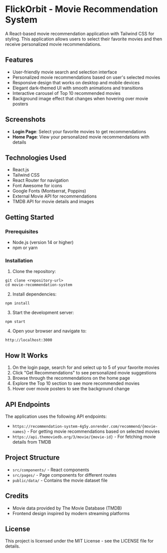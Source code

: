 # FlickOrbit - Movie Recommendation System

A React-based movie recommendation application with Tailwind CSS for styling. This application allows users to select their favorite movies and then receive personalized movie recommendations.

## Features

- User-friendly movie search and selection interface
- Personalized movie recommendations based on user's selected movies
- Responsive design that works on desktop and mobile devices
- Elegant dark-themed UI with smooth animations and transitions
- Interactive carousel of Top 10 recommended movies
- Background image effect that changes when hovering over movie posters

## Screenshots

- **Login Page**: Select your favorite movies to get recommendations
- **Home Page**: View your personalized movie recommendations with details

## Technologies Used

- React.js
- Tailwind CSS
- React Router for navigation
- Font Awesome for icons
- Google Fonts (Montserrat, Poppins)
- External Movie API for recommendations
- TMDB API for movie details and images

## Getting Started

### Prerequisites

- Node.js (version 14 or higher)
- npm or yarn

### Installation

1. Clone the repository:
```
git clone <repository-url>
cd movie-recommendation-system
```

2. Install dependencies:
```
npm install
```

3. Start the development server:
```
npm start
```

4. Open your browser and navigate to:
```
http://localhost:3000
```

## How It Works

1. On the login page, search for and select up to 5 of your favorite movies
2. Click "Get Recommendations" to see personalized movie suggestions
3. Browse through the recommendations on the home page
4. Explore the Top 10 section to see more recommended movies
5. Hover over movie posters to see the background change

## API Endpoints

The application uses the following API endpoints:

- `https://recommendation-system-4g5y.onrender.com/recommend/{movie-names}` - For getting movie recommendations based on selected movies
- `https://api.themoviedb.org/3/movie/{movie-id}` - For fetching movie details from TMDB

## Project Structure

- `src/components/` - React components
- `src/pages/` - Page components for different routes
- `public/data/` - Contains the movie dataset file

## Credits

- Movie data provided by The Movie Database (TMDB)
- Frontend design inspired by modern streaming platforms

## License

This project is licensed under the MIT License - see the LICENSE file for details.
